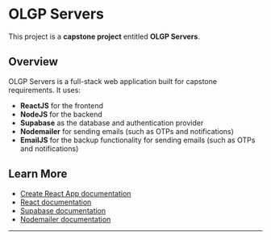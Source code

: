 # OLGP Servers

This project is a **capstone project** entitled **OLGP Servers**.

## Overview

OLGP Servers is a full-stack web application built for capstone requirements. It uses:

- **ReactJS** for the frontend
- **NodeJS** for the backend
- **Supabase** as the database and authentication provider
- **Nodemailer** for sending emails (such as OTPs and notifications)
- **EmailJS** for the backup functionality for sending emails (such as OTPs and notifications)

## Learn More

- [Create React App documentation](https://facebook.github.io/create-react-app/docs/getting-started)
- [React documentation](https://reactjs.org/)
- [Supabase documentation](https://supabase.com/docs)
- [Nodemailer documentation](https://nodemailer.com/about/)

---
